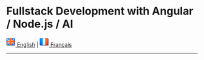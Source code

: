 # **Fullstack Development with Angular / Node.js / AI**

[![English](./ui/version-en.png) English](./README.en.md) | [![Français](./ui/version-fr.png) Français](./README.md)


---


